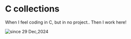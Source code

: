 # C collections

When I feel coding in C, but in no project.. Then I work here!

<p>
  <img src="https://komarev.com/ghpvc/?username=isaka-c&label=Guests&color=0e75b6&style=flat" alt="since 29 Dec,2024" />
</p>
